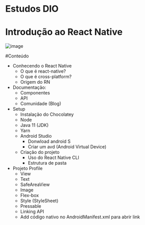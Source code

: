# Estudos DIO

# Introdução ao React Native

![image](https://user-images.githubusercontent.com/74054553/169657796-c6d8c1e3-db87-4977-94d6-86cb21d0fe04.png)


#Conteúdo

- Conhecendo o React Native
  - O que é react-native?
  - O que é cross-platform?
  - Origem do RN
- Documentação:
  - Componentes
  - API
  - Comunidade (Blog)
- Setup
  - Instalação do Chocolatey
  - Node
  - Java 11 (JDK)
  - Yarn
  - Android Studio
    - Donwload android S
    - Criar um avd (Android Virtual Device)
  - Criação do projeto
    - Uso do React Native CLI
    - Estrutura de pasta
- Projeto Profile
  - View
  - Text
  - SafeAreaView
  - Image
  - Flex-box
  - Style (StyleSheet)
  - Pressable
  - Linking API
  - Add código nativo no AndroidManifest.xml para abrir link
